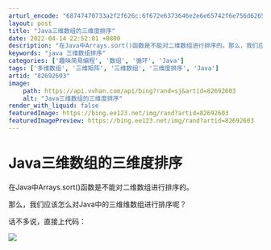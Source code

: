 ```yaml
---
arturl_encode: "68747470733a2f2f626c:6f672e6373646e2e6e65742f6e756d626572316b696c6c6572:2f61727469636c652f64657461696c732f3832363932363033"
layout: post
title: "Java三维数组的三维度排序"
date: 2022-04-14 22:52:01 +0800
description: "在Java中Arrays.sort()函数是不能对二维数组进行排序的。那么，我们应该怎么对Java中"
keywords: "java 三维数组排序"
categories: ['趣味简易编程', '数组', '循环', 'Java']
tags: ['多维数组', '三维矩阵', '三维数组', '三维度排序', 'Java']
artid: "82692603"
image:
    path: https://api.vvhan.com/api/bing?rand=sj&artid=82692603
    alt: "Java三维数组的三维度排序"
render_with_liquid: false
featuredImage: https://bing.ee123.net/img/rand?artid=82692603
featuredImagePreview: https://bing.ee123.net/img/rand?artid=82692603
---
```


# Java三维数组的三维度排序

在Java中Arrays.sort()函数是不能对二维数组进行排序的。

那么，我们应该怎么对Java中的三维维数组进行排序呢？

话不多说，直接上代码：

![](https://i-blog.csdnimg.cn/blog_migrate/9e2d51f3f70deb4f547d8877287392cd.jpeg)
